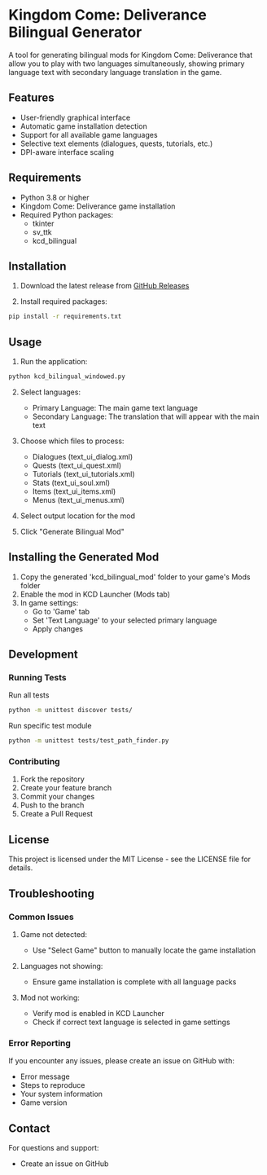 # Kingdom Come: Deliverance Bilingual Generator

A tool for generating bilingual mods for Kingdom Come: Deliverance that allow you to play with two languages simultaneously, showing primary language text with secondary language translation in the game.

## Features

- User-friendly graphical interface
- Automatic game installation detection
- Support for all available game languages
- Selective text elements (dialogues, quests, tutorials, etc.)
- DPI-aware interface scaling

## Requirements

- Python 3.8 or higher
- Kingdom Come: Deliverance game installation
- Required Python packages:
  - tkinter
  - sv_ttk
  - kcd_bilingual

## Installation

1. Download the latest release from [GitHub Releases](https://github.com/smxqp/kcd_bilingual_generator/releases)

2. Install required packages:
```bash
pip install -r requirements.txt
```

## Usage

1. Run the application:
```bash
python kcd_bilingual_windowed.py
```

2. Select languages:
   - Primary Language: The main game text language
   - Secondary Language: The translation that will appear with the main text

3. Choose which files to process:
   - Dialogues (text_ui_dialog.xml)
   - Quests (text_ui_quest.xml)
   - Tutorials (text_ui_tutorials.xml)
   - Stats (text_ui_soul.xml)
   - Items (text_ui_items.xml)
   - Menus (text_ui_menus.xml)

4. Select output location for the mod

5. Click "Generate Bilingual Mod"

## Installing the Generated Mod

1. Copy the generated 'kcd_bilingual_mod' folder to your game's Mods folder
2. Enable the mod in KCD Launcher (Mods tab)
3. In game settings:
   - Go to 'Game' tab
   - Set 'Text Language' to your selected primary language
   - Apply changes

## Development

### Running Tests

Run all tests
```bash 
python -m unittest discover tests/
```

Run specific test module
```bash
python -m unittest tests/test_path_finder.py
```

### Contributing

1. Fork the repository
2. Create your feature branch
3. Commit your changes
4. Push to the branch
5. Create a Pull Request

## License

This project is licensed under the MIT License - see the LICENSE file for details.

## Troubleshooting

### Common Issues

1. Game not detected:
   - Use "Select Game" button to manually locate the game installation

2. Languages not showing:
   - Ensure game installation is complete with all language packs

3. Mod not working:
   - Verify mod is enabled in KCD Launcher
   - Check if correct text language is selected in game settings

### Error Reporting

If you encounter any issues, please create an issue on GitHub with:
- Error message
- Steps to reproduce
- Your system information
- Game version

## Contact

For questions and support:
- Create an issue on GitHub